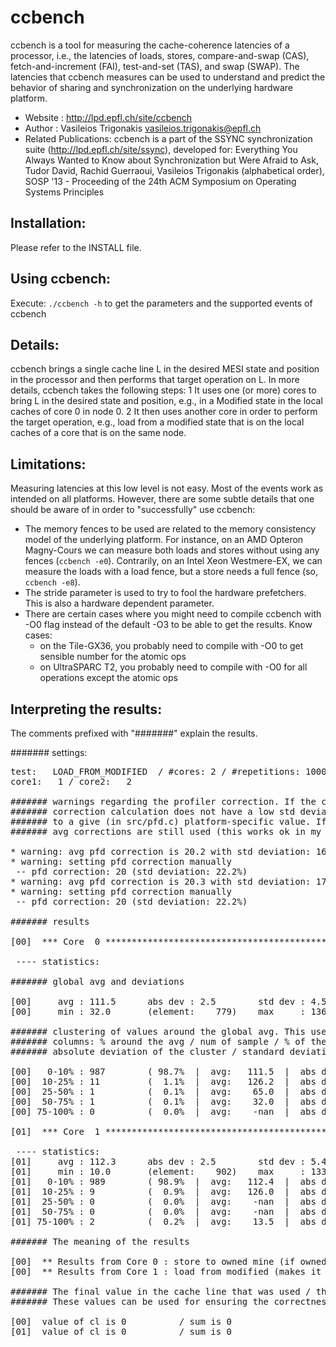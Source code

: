 ccbench
=======

ccbench is a tool for measuring the cache-coherence latencies of a processor, i.e., the latencies of loads, stores, compare-and-swap (CAS), fetch-and-increment (FAI), test-and-set (TAS), and swap (SWAP). The latencies that ccbench measures can be used to understand and predict the behavior of sharing and synchronization on the underlying hardware platform.

* Website             : http://lpd.epfl.ch/site/ccbench
* Author              : Vasileios Trigonakis <vasileios.trigonakis@epfl.ch>
* Related Publications: ccbench is a part of the SSYNC synchronization suite
  (http://lpd.epfl.ch/site/ssync), developed for:
  Everything You Always Wanted to Know about Synchronization but Were Afraid to Ask, 
  Tudor David, Rachid Guerraoui, Vasileios Trigonakis (alphabetical order), 
  SOSP '13 - Proceeding of the 24th ACM Symposium on Operating Systems Principles


Installation:
-------------

Please refer to the INSTALL file.


Using ccbench:
--------------

Execute:
	`./ccbench -h`
to get the parameters and the supported events of ccbench


Details:
--------
ccbench brings a single cache line L in the desired MESI state and position in the processor and then 
performs that target operation on L. In more details, ccbench takes the following steps:
	 1 It uses one (or more) cores to bring L in the desired state and position, 
	    e.g., in a Modified state in the local caches of core 0 in node 0.
	 2 It then uses another core in order to perform the target operation, e.g., load from a
	    modified state that is on the local caches of a core that is on the same node.



Limitations:
------------

Measuring latencies at this low level is not easy. Most of the events work as intended on all platforms.
However, there are some subtle details that one should be aware of in order to "successfully" use
ccbench:
* The memory fences to be used are related to the memory consistency model of the underlying platform. For instance, on an AMD Opteron Magny-Cours we can measure both loads and stores without using any fences (`ccbench -e0`). Contrarily, on an Intel Xeon Westmere-EX, we can measure the loads with a load fence, but a store needs a full fence (so, `ccbench -e8`).
* The stride parameter is used to try to fool the hardware prefetchers. This is also a hardware dependent parameter.
* There are certain cases where you might need to compile ccbench with -O0 flag instead of the default -O3 to be able to get the results. Know cases:
  * on the Tile-GX36, you probably need to compile with -O0 to get sensible number for the atomic ops
  * on UltraSPARC T2, you probably need to compile with -O0 for all operations 
	      	except the atomic ops


Interpreting the results:
-------------------------

The comments prefixed with "#######" explain the results.


####### settings:

<pre>
test:   LOAD_FROM_MODIFIED  / #cores: 2 / #repetitions: 1000 / stride: 4096 (256 kiB)  / fence:  load/full
core1:   1 / core2:   2

####### warnings regarding the profiler correction. If the calculation fails for 10 times (i.e, the
####### correction calculation does not have a low std deviation, the correction is set manually
####### to a give (in src/pfd.c) platform-specific value. If the default value is not set, the
####### avg corrections are still used (this works ok in my experience)

* warning: avg pfd correction is 20.2 with std deviation: 16.3%. Recalculating.
* warning: setting pfd correction manually
 -- pfd correction: 20 (std deviation: 22.2%)
* warning: avg pfd correction is 20.3 with std deviation: 17.0%. Recalculating.
* warning: setting pfd correction manually
 -- pfd correction: 20 (std deviation: 22.2%)

####### results

[00]  *** Core  0 **********************************************************************************

 ---- statistics:

####### global avg and deviations

[00]     avg : 111.5      abs dev : 2.5        std dev : 4.5        num     : 1000
[00]     min : 32.0       (element:    779)    max     : 136.0      (element:    415)

####### clustering of values around the global avg. This used as an easy way to remove the outliers
####### columns: % around the avg / num of sample / % of the total num of sample / avg of the cluster /
####### absolute deviation of the cluster / standard deviation of the cluster

[00]   0-10% : 987        ( 98.7%  |  avg:   111.5  |  abs dev:    2.3  |  std dev:    3.0 =   2.7%)
[00]  10-25% : 11         (  1.1%  |  avg:   126.2  |  abs dev:    3.5  |  std dev:    4.2 =   3.3%)
[00]  25-50% : 1          (  0.1%  |  avg:    65.0  |  abs dev:    0.0  |  std dev:    0.0 =   0.0%)
[00]  50-75% : 1          (  0.1%  |  avg:    32.0  |  abs dev:    0.0  |  std dev:    0.0 =   0.0%)
[00] 75-100% : 0          (  0.0%  |  avg:    -nan  |  abs dev:   -nan  |  std dev:   -nan =  -nan%)

[01]  *** Core  1 **********************************************************************************

 ---- statistics:
[01]     avg : 112.3      abs dev : 2.5        std dev : 5.4        num     : 1000
[01]     min : 10.0       (element:    902)    max     : 133.0      (element:    404)
[01]   0-10% : 989        ( 98.9%  |  avg:   112.4  |  abs dev:    2.2  |  std dev:    2.9 =   2.6%)
[01]  10-25% : 9          (  0.9%  |  avg:   126.0  |  abs dev:    1.8  |  std dev:    2.7 =   2.1%)
[01]  25-50% : 0          (  0.0%  |  avg:    -nan  |  abs dev:   -nan  |  std dev:   -nan =  -nan%)
[01]  50-75% : 0          (  0.0%  |  avg:    -nan  |  abs dev:   -nan  |  std dev:   -nan =  -nan%)
[01] 75-100% : 2          (  0.2%  |  avg:    13.5  |  abs dev:    3.5  |  std dev:    3.5 =  25.9%)

####### The meaning of the results

[00]  ** Results from Core 0 : store to owned mine (if owned state supported, else exclusive)
[00]  ** Results from Core 1 : load from modified (makes it owned, if owned state supported)

####### The final value in the cache line that was used / the sum of all loads on this core
####### These values can be used for ensuring the correctness of some test (e.g., FAI)

[00]  value of cl is 0          / sum is 0
[01]  value of cl is 0          / sum is 0
</pre>